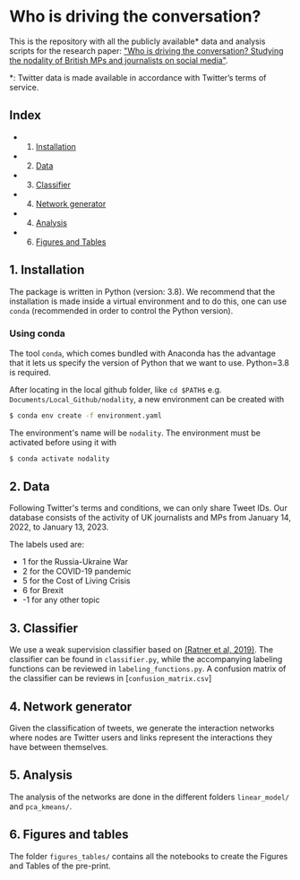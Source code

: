 # Who is driving the conversation?

This is the repository with all the publicly available* data and analysis scripts for the research paper: ["Who is driving the conversation? Studying the nodality of British MPs and journalists on social media"](https://arxiv.org/abs/2402.08765).

*: Twitter data is made available in accordance with Twitter’s terms of service.

## Index
- 1. [Installation](#1-installation)
- 2. [Data](#2-data)
- 3. [Classifier](#3-classifier)
- 4. [Network generator](#4-network_generator)
- 4. [Analysis](#4-analysis)
- 6. [Figures and Tables](#6-figures_and_tables)

## 1. Installation

The package is written in Python (version: 3.8). We recommend that the installation is made inside a virtual environment and to do this, one can use `conda` (recommended in order to control the Python version).

### Using conda

The tool `conda`, which comes bundled with Anaconda has the advantage that it lets us specify the version of Python that we want to use. Python=3.8 is required.

After locating in the local github folder, like `cd $PATH$` e.g. `Documents/Local_Github/nodality`, a new environment can be created with

```bash
$ conda env create -f environment.yaml
```

The environment's name will be `nodality`. The environment must be activated before using it with

```bash
$ conda activate nodality
```

## 2. Data

Following Twitter's terms and conditions, we can only share Tweet IDs. Our database consists of the activity of UK journalists and MPs from January 14, 2022, to January 13, 2023. 

The labels used are:
- 1 for the Russia-Ukraine War
- 2 for the COVID-19 pandemic
- 5 for the Cost of Living Crisis
- 6 for Brexit
- -1 for any other topic

## 3. Classifier

We use a weak supervision classifier based on [(Ratner et al, 2019)](https://ojs.aaai.org/index.php/AAAI/article/view/4403). The classifier can be found in `classifier.py`, while the accompanying labeling functions can be reviewed in `labeling_functions.py`. A confusion matrix of the classifier can be reviews in [`confusion_matrix.csv`]


## 4. Network generator

Given the classification of tweets, we generate the interaction networks where nodes are Twitter users and links represent the interactions they have between themselves. 

## 5. Analysis

The analysis of the networks are done in the different folders `linear_model/` and `pca_kmeans/`.

## 6. Figures and tables

The folder `figures_tables/` contains all the notebooks to create the Figures and Tables of the pre-print.
